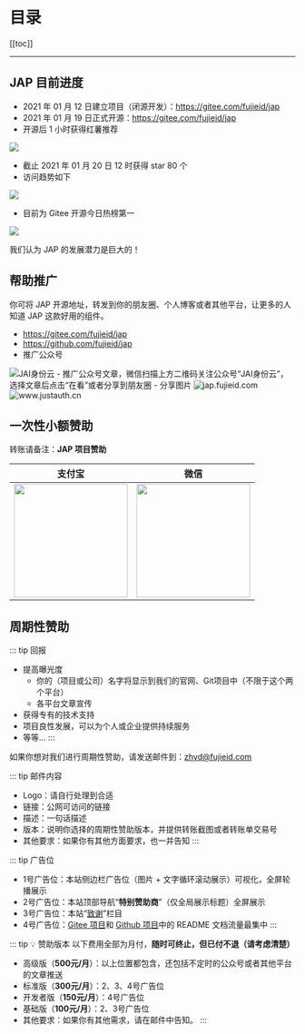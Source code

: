 # 目录

[[toc]]

----

## JAP 目前进度
- 2021 年 01 月 12 日建立项目（闭源开发）：https://gitee.com/fujieid/jap
- 2021 年 01 月 19 日正式开源：https://gitee.com/fujieid/jap
- 开源后 1 小时获得红薯推荐

![](/_media/sponsor/7aa1e361.png)

- 截止 2021 年 01 月 20 日 12 时获得 star 80 个
- 访问趋势如下

![](/_media/sponsor/ad3c28a8.png)

- 目前为 Gitee 开源今日热榜第一

![](/_media/sponsor/3c9b9dd2.png)

我们认为 JAP 的发展潜力是巨大的！
  
## 帮助推广

你可将 JAP 开源地址，转发到你的朋友圈、个人博客或者其他平台，让更多的人知道 JAP 这款好用的组件。

- https://gitee.com/fujieid/jap
- https://github.com/fujieid/jap
- 推广公众号    
<img src="/wechat_mp.png" alt="JAI身份云" style="max-width:600px"/>
- 推广公众号文章，微信扫描上方二维码关注公众号“JAI身份云”，选择文章后点击“在看”或者分享到朋友圈
- 分享图片    
<img src="/jap.jpeg" alt="jap.fujieid.com" style="max-width:300px"/>
<img src="/ja.jpeg" alt="www.justauth.cn" style="max-width:300px"/>


## 一次性小额赞助

转账请备注：**JAP 项目赞助** 

| 支付宝  | 微信  |
| :------------: | :------------: |
| <img src="https://gitee.com/yadong.zhang/static/raw/master/qrcode/zfb_code.png" width="200"/> | <img src="https://gitee.com/yadong.zhang/static/raw/master/qrcode/wx_code.png" width="200" /> |

## 周期性赞助

::: tip 回报
- 提高曝光度
    - 你的（项目或公司）名字将显示到我们的官网、Git项目中（不限于这个两个平台）
    - 各平台文章宣传
- 获得专有的技术支持
- 项目良性发展，可以为个人或企业提供持续服务
- 等等...
:::

如果你想对我们进行周期性赞助，请发送邮件到：zhyd@fujieid.com

::: tip 邮件内容
- Logo：请自行处理到合适
- 链接：公网可访问的链接
- 描述：一句话描述
- 版本：说明你选择的周期性赞助版本，并提供转账截图或者转账单交易号
- 其他要求：如果你有其他方面要求，也一并告知
:::

::: tip 广告位
- 1号广告位：本站侧边栏广告位（图片 + 文字循环滚动展示）<a-tag color="red">可视化，全屏轮播展示</a-tag>
- 2号广告位：本站顶部导航“**特别赞助商**”（仅全局展示标题）<a-tag color="blue">全屏展示</a-tag>
- 3号广告位：本站“[致谢](/thx)”栏目
- 4号广告位：[Gitee 项目](https://gitee.com/fujieid/jap)和 [Github 项目](https://github.com/fujieid/jap)中的 README 文档<a-tag color="red">流量最集中</a-tag>
:::

::: tip 💡 赞助版本
以下费用全部为月付，**随时可终止，但已付不退（请考虑清楚）**

- 高级版（**500元/月**）：以上位置都包含，还包括不定时的公众号或者其他平台的文章推送
- 标准版（**300元/月**）：2、3、4号广告位
- 开发者版（**150元/月**）：4号广告位
- 基础版（**100元/月**）：2、3号广告位
- 其他要求：如果你有其他需求，请在邮件中告知。
:::
